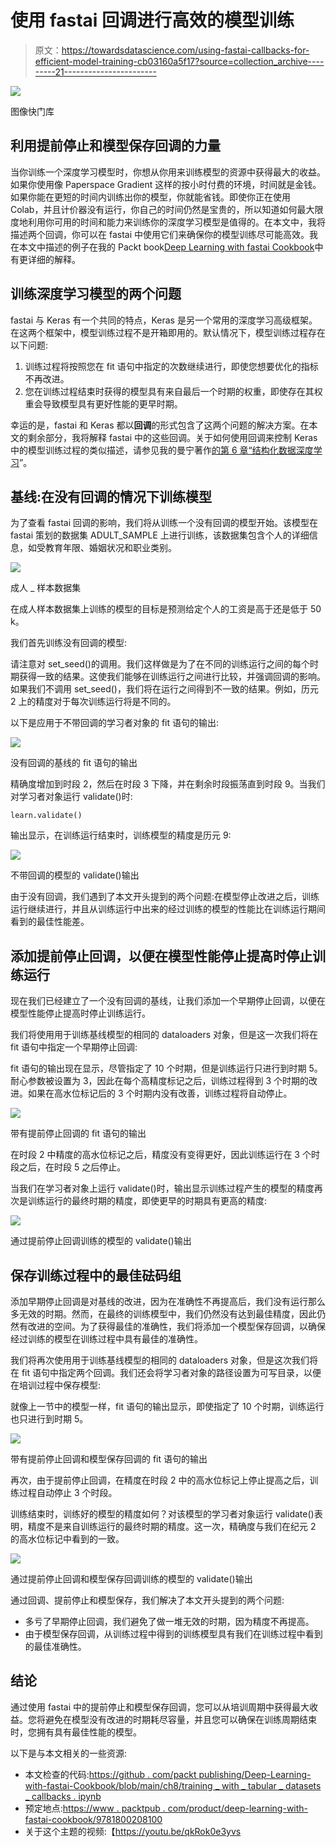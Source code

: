 # 使用 fastai 回调进行高效的模型训练

> 原文：<https://towardsdatascience.com/using-fastai-callbacks-for-efficient-model-training-cb03160a5f17?source=collection_archive---------21----------------------->

![](img/fa5ddc3fede4b88942eab04c368d2e43.png)

图像快门库

## 利用提前停止和模型保存回调的力量

当你训练一个深度学习模型时，你想从你用来训练模型的资源中获得最大的收益。如果你使用像 Paperspace Gradient 这样的按小时付费的环境，时间就是金钱。如果你能在更短的时间内训练出你的模型，你就能省钱。即使你正在使用 Colab，并且计价器没有运行，你自己的时间仍然是宝贵的，所以知道如何最大限度地利用你可用的时间和能力来训练你的深度学习模型是值得的。在本文中，我将描述两个回调，你可以在 fastai 中使用它们来确保你的模型训练尽可能高效。我在本文中描述的例子在我的 Packt book[Deep Learning with fastai Cookbook](https://www.amazon.com/Deep-Learning-fastai-Cookbook-easy/dp/1800208103/ref=sr_1_1?dchild=1&keywords=%22deep+learning+with+fastai+cookbook%22&qid=1627678139&sr=8-1)中有更详细的解释。

## 训练深度学习模型的两个问题

fastai 与 Keras 有一个共同的特点，Keras 是另一个常用的深度学习高级框架。在这两个框架中，模型训练过程不是开箱即用的。默认情况下，模型训练过程存在以下问题:

1.  训练过程将按照您在 fit 语句中指定的次数继续进行，即使您想要优化的指标不再改进。
2.  您在训练过程结束时获得的模型具有来自最后一个时期的权重，即使存在其权重会导致模型具有更好性能的更早时期。

幸运的是，fastai 和 Keras 都以**回调**的形式包含了这两个问题的解决方案。在本文的剩余部分，我将解释 fastai 中的这些回调。关于如何使用回调来控制 Keras 中的模型训练过程的类似描述，请参见我的曼宁著作[的第 6 章“结构化数据深度学习](https://www.amazon.com/Deep-Learning-Structured-Data-Mark/dp/1617296724/ref=sr_1_1?dchild=1&keywords=%22deep+learning+with+structured+data%22&qid=1627678682&sr=8-1)”。

## 基线:在没有回调的情况下训练模型

为了查看 fastai 回调的影响，我们将从训练一个没有回调的模型开始。该模型在 fastai 策划的数据集 ADULT_SAMPLE 上进行训练，该数据集包含个人的详细信息，如受教育年限、婚姻状况和职业类别。

![](img/28975b5737048986c8923ce4792261d7.png)

成人 _ 样本数据集

在成人样本数据集上训练的模型的目标是预测给定个人的工资是高于还是低于 50 k。

我们首先训练没有回调的模型:

请注意对 set_seed()的调用。我们这样做是为了在不同的训练运行之间的每个时期获得一致的结果。这使我们能够在训练运行之间进行比较，并强调回调的影响。如果我们不调用 set_seed()，我们将在运行之间得到不一致的结果。例如，历元 2 上的精度对于每次训练运行将是不同的。

以下是应用于不带回调的学习者对象的 fit 语句的输出:

![](img/e0e63805d1f6bc834a87125c76e77733.png)

没有回调的基线的 fit 语句的输出

精确度增加到时段 2，然后在时段 3 下降，并在剩余时段振荡直到时段 9。当我们对学习者对象运行 validate()时:

```
learn.validate()
```

输出显示，在训练运行结束时，训练模型的精度是历元 9:

![](img/e1a6eb1847e7f3b5f35fbcd7212c034f.png)

不带回调的模型的 validate()输出

由于没有回调，我们遇到了本文开头提到的两个问题:在模型停止改进之后，训练运行继续进行，并且从训练运行中出来的经过训练的模型的性能比在训练运行期间看到的最佳性能差。

## 添加提前停止回调，以便在模型性能停止提高时停止训练运行

现在我们已经建立了一个没有回调的基线，让我们添加一个早期停止回调，以便在模型性能停止提高时停止训练运行。

我们将使用用于训练基线模型的相同的 dataloaders 对象，但是这一次我们将在 fit 语句中指定一个早期停止回调:

fit 语句的输出现在显示，尽管指定了 10 个时期，但是训练运行只进行到时期 5。耐心参数被设置为 3，因此在每个高精度标记之后，训练过程得到 3 个时期的改进。如果在高水位标记后的 3 个时期内没有改善，训练过程将自动停止。

![](img/6ac09ff573f6ff4d4d9751c8919c0ca1.png)

带有提前停止回调的 fit 语句的输出

在时段 2 中精度的高水位标记之后，精度没有变得更好，因此训练运行在 3 个时段之后，在时段 5 之后停止。

当我们在学习者对象上运行 validate()时，输出显示训练过程产生的模型的精度再次是训练运行的最终时期的精度，即使更早的时期具有更高的精度:

![](img/aa4b7af0365f139292333d5b90075c92.png)

通过提前停止回调训练的模型的 validate()输出

## 保存训练过程中的最佳砝码组

添加早期停止回调是对基线的改进，因为在准确性不再提高后，我们没有运行那么多无效的时期。然而，在最终的训练模型中，我们仍然没有达到最佳精度，因此仍然有改进的空间。为了获得最佳的准确性，我们将添加一个模型保存回调，以确保经过训练的模型在训练过程中具有最佳的准确性。

我们将再次使用用于训练基线模型的相同的 dataloaders 对象，但是这次我们将在 fit 语句中指定两个回调。我们还会将学习者对象的路径设置为可写目录，以便在培训过程中保存模型:

就像上一节中的模型一样，fit 语句的输出显示，即使指定了 10 个时期，训练运行也只进行到时期 5。

![](img/6ac09ff573f6ff4d4d9751c8919c0ca1.png)

带有提前停止回调和模型保存回调的 fit 语句的输出

再次，由于提前停止回调，在精度在时段 2 中的高水位标记上停止提高之后，训练过程自动停止 3 个时段。

训练结束时，训练好的模型的精度如何？对该模型的学习者对象运行 validate()表明，精度不是来自训练运行的最终时期的精度。这一次，精确度与我们在纪元 2 的高水位标记中看到的一致。

![](img/ab757aa49e708c348c1fd26587e04626.png)

通过提前停止回调和模型保存回调训练的模型的 validate()输出

通过回调、提前停止和模型保存，我们解决了本文开头提到的两个问题:

*   多亏了早期停止回调，我们避免了做一堆无效的时期，因为精度不再提高。
*   由于模型保存回调，从训练过程中得到的训练模型具有我们在训练过程中看到的最佳准确性。

## 结论

通过使用 fastai 中的提前停止和模型保存回调，您可以从培训周期中获得最大收益。您将避免在模型没有改进的时期耗尽容量，并且您可以确保在训练周期结束时，您拥有具有最佳性能的模型。

以下是与本文相关的一些资源:

*   本文检查的代码:[https://github . com/packt publishing/Deep-Learning-with-fastai-Cookbook/blob/main/ch8/training _ with _ tabular _ datasets _ callbacks . ipynb](https://github.com/PacktPublishing/Deep-Learning-with-fastai-Cookbook/blob/main/ch8/training_with_tabular_datasets_callbacks.ipynb)
*   预定地点:[https://www . packtpub . com/product/deep-learning-with-fastai-cookbook/9781800208100](https://www.packtpub.com/product/deep-learning-with-fastai-cookbook/9781800208100)
*   关于这个主题的视频:【https://youtu.be/qkRok0e3yvs 